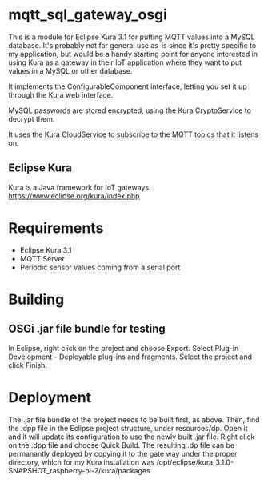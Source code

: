 # mqtt_sql_gateway_osgi

This is a module for Eclipse Kura 3.1 for putting MQTT values into a MySQL database.    It's probably not for general use as-is since it's
pretty specific to my application, but would be a handy starting point for anyone interested in using Kura as a gateway in their IoT application
where they want to put values in a MySQL or other database.

It implements the ConfigurableComponent interface, letting you set it up through the Kura web interface.

MySQL passwords are stored encrypted, using the Kura CryptoService to decrypt them.

It uses the Kura CloudService to subscribe to the MQTT topics that it listens on.

## Eclipse Kura
Kura is a Java framework for IoT gateways. https://www.eclipse.org/kura/index.php

# Requirements
- Eclipse Kura 3.1
- MQTT Server
- Periodic sensor values coming from a serial port

# Building

## OSGi .jar file bundle for testing
In Eclipse, right click on the project and choose Export. Select Plug-in Development - Deployable plug-ins and fragments. Select the project and click Finish.

# Deployment
The .jar file bundle of the project needs to be built first, as above. Then, find the .dpp file in the Eclipse project structure, under resources/dp. Open it and it will update its configuration to use the newly built .jar file. Right click on the .dpp file and choose Quick Build. The resulting .dp file can be permanantly deployed by copying it to the gate way under the proper directory, which for my Kura installation was /opt/eclipse/kura_3.1.0-SNAPSHOT_raspberry-pi-2/kura/packages